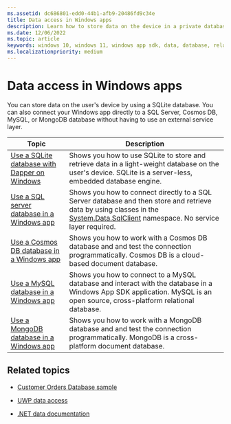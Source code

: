 ```yaml
---
ms.assetid: dc686801-edd0-44b1-afb9-20486fd9c34e
title: Data access in Windows apps
description: Learn how to store data on the device in a private database and use object relational mapping in Windows App SDK apps.
ms.date: 12/06/2022
ms.topic: article
keywords: windows 10, windows 11, windows app sdk, data, database, relational, tables, sqlite, cosmosdb, mysql
ms.localizationpriority: medium
---
```


# Data access in Windows apps

You can store data on the user's device by using a SQLite database. You can also connect your Windows app directly to a SQL Server, Cosmos DB, MySQL, or MongoDB database without having to use an external service layer.

| Topic | Description |
|-------|------------|
| [Use a SQLite database with Dapper on Windows](sqlite-data-access.md) | Shows you how to use SQLite to store and retrieve data in a light-weight database on the user's device. SQLite is a server-less, embedded database engine. |
| [Use a SQL server database in a Windows app](sql-server-database.md) | Shows you how to connect directly to a SQL Server database and then store and retrieve data by using classes in the [System.Data.SqlClient](/dotnet/api/system.data.sqlclient) namespace. No service layer required. |
| [Use a Cosmos DB database in a Windows app](cosmos-db-data-access.md) | Shows you how to work with a Cosmos DB database and and test the connection programmatically. Cosmos DB is a cloud-based document database. |
| [Use a MySQL database in a Windows app](mysql-database.md) | Shows you how to connect to a MySQL database and interact with the database in a Windows App SDK application. MySQL is an open source, cross-platform relational database. |
| [Use a MongoDB database in a Windows app](mongodb-database.md) | Shows you how to work with a MongoDB database and and test the connection programmatically. MongoDB is a cross-platform document database. |

## Related topics

- [Customer Orders Database sample](https://github.com/Microsoft/Windows-appsample-customers-orders-database)

- [UWP data access](/windows/uwp/data-access/)

- [.NET data documentation](/ef/dotnet-data/)
